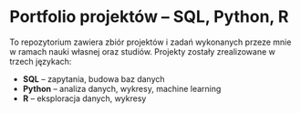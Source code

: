 # Portfolio projektów – SQL, Python, R

To repozytorium zawiera zbiór projektów i zadań wykonanych przeze mnie w ramach nauki własnej oraz studiów. Projekty zostały zrealizowane w trzech językach:

- **SQL** – zapytania, budowa baz danych
- **Python** – analiza danych, wykresy, machine learning
- **R** – eksploracja danych,  wykresy
